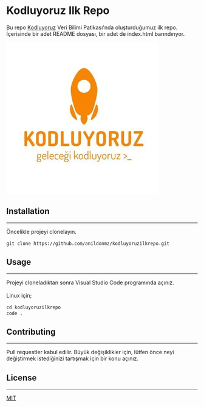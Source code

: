 # Kodluyoruz Ilk Repo 
Bu repo [Kodluyoruz](https://www.kodluyoruz.org/) Veri Bilimi Patikası'nda oluşturduğumuz ilk repo. İçerisinde bir adet README dosyası, bir adet de index.html barındırıyor.

![](https://raw.githubusercontent.com/Kodluyoruz/taskforce/git/git/markdown-nedir-nasil-kullaniriz-/figures/kodluyoruz_logo.jpg) 

## Installation
---
Öncelikle projeyi clonelayın. 

``` 
git clone https://github.com/anildonmz/kodluyoruzilkrepo.git 
```

## Usage
---
Projeyi cloneladıktan sonra Visual Studio Code programında açınız. 
<br/>
<br/>
Linux için;


``` 
cd kodluyoruzilkrepo
code .
```
## Contributing
---
Pull requestler kabul edilir. Büyük değişiklikler için, lütfen önce neyi değiştirmek istediğinizi tartışmak için bir konu açınız.

## License
---
[MIT](https://choosealicense.com/licenses/mit/)





